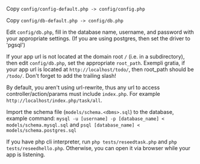 Copy `config/config-default.php -> config/config.php`

Copy `config/db-default.php -> config/db.php`

Edit `config/db.php`, fill in the database name, username, and password with
your appropriate settings. (If you are using postgres, then set the driver to 'pgsql')

If your app url is not located at the domain root `/` (i.e. in a subdirectory),
then edit `config/db.php`, set the appropriate `root_path`. Exempli gratia,
if your app url is located at `http://localhost/todo/`, then root_path should
be `/todo/`. Don't forget to add the trailing slash!

By default, you aren't using url-rewrite, thus any url to access
controller/action/params must include `index.php`. For example
`http://localhost/index.php/task/all`.

Import the schema file (`models/schema.<dbms>.sql`) to the database, example
command: `mysql -u [username] -p [database_name] < models/schema.mysql.sql`
and `psql [database_name] < models/schema.postgres.sql`

If you have php cli interpreter, run `php tests/reseedtask.php` and
`php tests/reseedhello.php`. Otherwise, you can open it via browser
while your app is listening.
